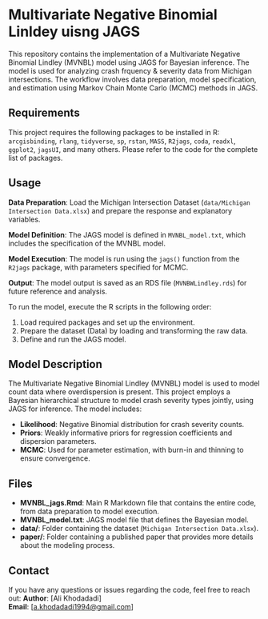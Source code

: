 # Multivariate Negative Binomial Linldey uisng JAGS

This repository contains the implementation of a Multivariate Negative Binomial Lindley (MVNBL) model using JAGS for Bayesian inference. The model is used for analyzing crash frquency & severity data from Michigan intersections. The workflow involves data preparation, model specification, and estimation using Markov Chain Monte Carlo (MCMC) methods in JAGS.


## Requirements
This project requires the following packages to be installed in R:
`arcgisbinding`, `rlang`, `tidyverse`, `sp`, `rstan`, `MASS`, `R2jags`, `coda`, `readxl`, `ggplot2`, `jagsUI`, and many others.
Please refer to the code for the complete list of packages.


## Usage
**Data Preparation**: Load the Michigan Intersection Dataset (`data/Michigan Intersection Data.xlsx`) and prepare the response and explanatory variables.

**Model Definition**: The JAGS model is defined in `MVNBL_model.txt`, which includes the specification of the MVNBL model.

**Model Execution**: The model is run using the `jags()` function from the `R2jags` package, with parameters specified for MCMC.

**Output**: The model output is saved as an RDS file (`MVNBWLindley.rds`) for future reference and analysis.


To run the model, execute the R scripts in the following order:
1. Load required packages and set up the environment.
2. Prepare the dataset (Data) by loading and transforming the raw data.
3. Define and run the JAGS model.

## Model Description
The Multivariate Negative Binomial Lindley (MVNBL) model is used to model count data where overdispersion is present. This project employs a Bayesian hierarchical structure to model crash severity types jointly, using JAGS for inference. The model includes:

- **Likelihood**: Negative Binomial distribution for crash severity counts.
- **Priors**: Weakly informative priors for regression coefficients and dispersion parameters.
- **MCMC**: Used for parameter estimation, with burn-in and thinning to ensure convergence.

## Files
- **MVNBL_jags.Rmd**: Main R Markdown file that contains the entire code, from data preparation to model execution.
- **MVNBL_model.txt**: JAGS model file that defines the Bayesian model.
- **data/**: Folder containing the dataset (`Michigan Intersection Data.xlsx`).
- **paper/**: Folder containing a published paper that provides more details about the modeling process.

## Contact
If you have any questions or issues regarding the code, feel free to reach out: 
**Author**: [Ali Khodadadi]  
**Email**: [a.khodadadi1994@gmail.com]
